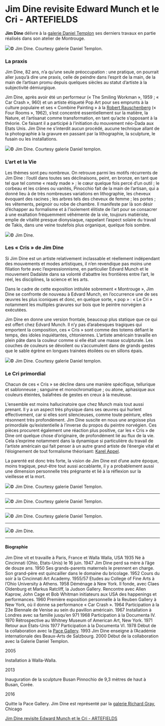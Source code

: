 # Jim Dine revisite Edward Munch et le Cri - ARTEFIELDS
**Jim Dine** délivre à la [galerie Daniel Templon](https://templon.com/?ref=artefields.net) ses derniers travaux en partie réalisés dans son atelier de Montrouge.

![](jim-dine-edward-munch-le-cri/jim-dinedadaneo-dadaexpressionismdaniel-templonpaintingmontrougepop-art.004.jpg)© Jim Dine. Courtesy galerie Daniel Templon.

### La praxis

Jim Dine, 82 ans, n’a qu’une seule préoccupation : une pratique, on pourrait aller jusqu’à dire une praxis, celle de peindre dans l’esprit de la main, de la main de l’artisan promu depuis quelques siècles au statut d’artiste à la subjectivité démiurgique.

Jim Dine, après avoir été un performeur (« The Smiling Workman », 1959 ; « Car Crash », 960) et un artiste étiqueté Pop Art pour ses emprunts à la culture populaire et ses « Combine Painting » à la [Robert Rauschenberg](https://www.artefields.net/robert-rauschenberg-vaporous-fantasies/) (« Four Rooms », 1962), s’est concentré essentiellement sur la matière, la Nature, et l’artisanat comme transformation, en tant qu’acte s’opposant à la théorie. Ce faisant il a participé à l’initiation du mouvement néo-Dada aux Etats Unis. Jim Dine ne s’interdit aucun procédé, aucune technique allant de la photographie à la gravure en passant par la lithographie, la sculpture, le fusain ou les installations.

![](jim-dine-edward-munch-le-cri/jim-dinedadaneo-dadaexpressionismdaniel-templonpaintingmontrougepop-art.001-3.jpg)© Jim Dine. Courtesy galerie Daniel templon.

### L’art et la Vie

Les thèmes sont peu nombreux. On retrouve parmi les motifs récurrents de Jim Dine : l’outil dans toutes ses déclinaisons, peint, en bronze, en tant que tel que tel comme « ready made » ; le cœur quelque fois percé d’un outil ; le corbeau et les crânes ou vanités, Pinocchio fait de la main de l’artisan, qui a donné lieu à de très nombreuses variations en lithographie, les cheveux évoquant des racines ; les arbres tels des cheveux de femme ; les portes ; les vêtements, peignoir ou robe de chambre. Il manifeste par là son désir d’échapper au formalisme et à l’isolement élitiste de l’art pour se consacrer à une exaltation fréquemment véhémente de la vie, toujours matiériste, emplie de vitalité presque dionysiaque, rappelant l’aspect solaire du travail de Takis, dans une veine toutefois plus organique, quelque fois sombre.

![](jim-dine-edward-munch-le-cri/jim-dinedadaneo-dadaexpressionismdaniel-templonpaintingmontrougepop-art.027.jpg)© Jim Dine.

### Les « Cris » de Jim Dine

Si Jim Dine est un artiste relativement inclassable et réellement indépendant des mouvements et modes artistiques, il n’en revendique pas moins une filiation forte avec l’expressionnisme, en particulier Edvard Munch et le mouvement Dadaïste dans sa volonté d’abattre les frontières entre l’art, le réel, les disciplines, la science et les arts.

Dans le cadre de cette exposition intitulée sobrement « Montrouge », Jim Dine se confronte de nouveau à Edvard Munch, en l’occurrence une de ses œuvres les plus iconiques et donc, en quelque sorte, « pop » : « Le Cri » notamment les multiples gravures sur bois que le peintre norvégien a exécutées.

Jim Dine en donne une version frontale, beaucoup plus statique que ce qui est offert chez Edvard Munch. Il n’y pas d’arabesques tragiques qui emportent la composition, ces « Cris » sont comme des totems défiant le temps, des idoles inquiétantes, chtoniennes. L’artiste américain travaille en plein pâte dans la couleur comme si elle était une masse sculpturale. Les couches de couleurs se dévoilent ou s’accumulent dans de grands gestes que le sable égrène en longues trainées étoilées ou en sillons épais.

![](jim-dine-edward-munch-le-cri/jim-dinedadaneo-dadaexpressionismdaniel-templonpaintingmontrougepop-art.009.jpg)© Jim Dine. Courtesy galerie Daniel templon.

### Le Cri primordial

Chacun de ces « Cris » se décline dans une manière spécifique, tellurique et sablonneuse ; sanguine et monochromatique ; ou atone, aphasique aux couleurs éteintes, balafrées de gestes en creux à la meuleuse.

L’ensemble est moins hallucinatoire que chez Munch mais tout aussi prenant. Il y a un aspect très physique dans ses œuvres qui hurlent effectivement, car si elles sont silencieuses, comme toute peinture, elles résonnent très profondément. Jim Dine suscite en nous une angoisse plus primordiale qu’existentielle à l’inverse du propos du peintre norvégien. Ces pièces procurent également une réaction plus positive, car les « Cris » de Dine ont quelque chose d’originaire, de profondément lié au flux de la vie. Cela s’exprime notamment dans la dynamique si particulière du travail de l’artiste américain qui fait penser à un autre grand artiste de l’énergie vital et l’éloignement de tout formalisme théorisant: [Karel Appel](https://www.artefields.net/karel-appel-humaniste-barbare/).

La parenté est donc très forte, la vision de Jim Dine est d’une autre époque, moins tragique, peut-être tout aussi accablante, il y a probablement aussi une dimension personnelle très prégnante et lié à la réflexion sur la vieillesse et la mort.

![](jim-dine-edward-munch-le-cri/jim-dinedadaneo-dadaexpressionismdaniel-templonpaintingmontrougepop-art.007.jpg)© Jim Dine. Courtesy galerie Daniel Templon.

---

![](jim-dine-edward-munch-le-cri/jim-dinedadaneo-dadaexpressionismdaniel-templonpaintingmontrougepop-art.012.jpg)© Jim Dine. Courtesy galerie Daniel Templon.

---

![](jim-dine-edward-munch-le-cri/jim-dinedadaneo-dadaexpressionismdaniel-templonpaintingmontrougepop-art.005.jpg)© Jim Dine. Courtesy galerie Daniel Templon.

---

![](jim-dine-edward-munch-le-cri/jim-dinedadaneo-dadaexpressionismdaniel-templonpaintingmontrougepop-art.013.jpg)© Jim Dine.

---

#### **Biographie**

Jim Dine vit et travaille à Paris, France et Walla Walla, USA
1935
Né à Cincinnati (Ohio, Etats-Unis) le 16 juin.
1947
Jim Dine perd sa mère à l’âge de douze ans.
1950
Ses grands-parents maternels le prennent en charge. Son grand-père est quincailler dans le domaine du bricolage.
1952 Cours du soir à la Cincinnati Art Academy.
1955/57
Etudes au College of Fine Arts à l’Ohio University à Athens.
1958
Déménage à New York. Il fonde, avec Claes Oldenburg et Markus Ratcliff, la Judson Gallery. Rencontre avec Allen Kaprow, John Cage et Bob Whitman initiateurs aux USA des happenings et performances.
1960
Première exposition personnelle à la Reuben Gallery à New York, où il donne sa performance « Car Crash ».
1964
Participation à la 23e Biennale de Venise au sein du pavillon américain. 1967
Installation à Londres avec sa famille jusqu’en 971
1968
Participation à la Documenta IV.
1970
Rétrospective au Whitney Museum of American Art, New York.
1971
Retour aux États-Unis
1977
Participation à la Documenta VI.
1978
Début de la collaboration avec la [Pace Gallery](http://www.pacegallery.com/?ref=artefields.net).
1993
Jim Dine enseigne à l’Académie internationale des Beaux-Arts de Salzbourg.
2000
Début de la collaboration avec la Galerie Daniel Templon.

2005

Installation à Walla-Walla.

2013

Inauguration de la sculpture Busan Pinnochio de 9,3 mètres de haut à Busan, Corée.

2016

Quitte la Pace Gallery. Jim Dine est représenté par la [galerie Richard Gray](http://www.richardgraygallery.com/?ref=artefields.net), Chicago

[Jim Dine revisite Edward Munch et le Cri - ARTEFIELDS](https://www.artefields.net/jim-dine-edward-munch-le-cri/)